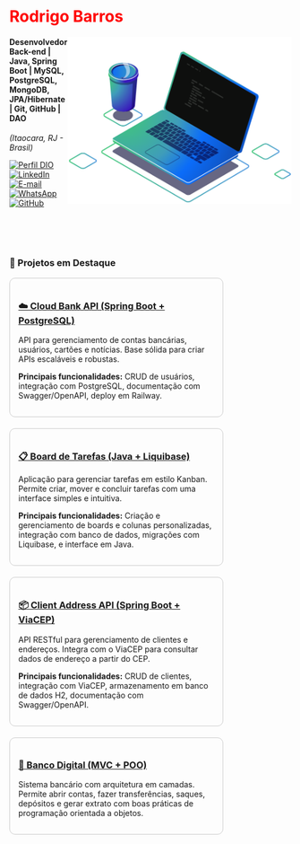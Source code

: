 <h1> 
  <a href="" style="color: #f00 !important; text-decoration: none; color: inherit;">
    <span>Rodrigo Barros</span>
  </a>
</h1>

<img src="https://github.com/rodrigobarr0s/rodrigobarr0s/blob/main/imagens/ilustra%C3%A7%C3%A3o%20de%20computador.png" alt="ilustração de um computador" min-width="400px" max-width="400px" width="400px" align="right">

#### Desenvolvedor Back-end | Java, Spring Boot | MySQL, PostgreSQL, MongoDB, JPA/Hibernate | Git, GitHub | DAO  
<i>(Itaocara, RJ - Brasil)</i>

[![Perfil DIO](https://img.shields.io/badge/-Meu%20Perfil%20na%20DIO-0077B5?style=for-the-badge&logo=gitbook&logoColor=white)](https://www.dio.me/users/rodrigodlbarros)
[![LinkedIn](https://img.shields.io/badge/linkedin-%230077B5.svg?style=for-the-badge&logo=linkedin&logoColor=white)](https://www.linkedin.com/in/rodrigobarr0s/)
[![E-mail](https://img.shields.io/badge/-Email-0077B5?style=for-the-badge&logo=microsoft-outlook&logoColor=white)](mailto:)
[![WhatsApp](https://img.shields.io/badge/WhatsApp-0077B5?style=for-the-badge&logo=whatsapp&logoColor=white)](https://wa.me/)
[![GitHub](https://img.shields.io/badge/GitHub-0077B5?style=for-the-badge&logo=github&logoColor=white)](https://github.com/rodrigobarr0s)


<br><br><br>


### 🚀 Projetos em Destaque

<div style="display: flex; gap: 20px; flex-wrap: wrap;">

<div style="flex: 1; min-width: 280px; max-width: 350px; border: 1px solid #ccc; padding: 15px; border-radius: 10px;">
  <h3><a href="https://github.com/rodrigobarr0s/cloud-bank-api" target="_blank">☁️ Cloud Bank API (Spring Boot + PostgreSQL)</a></h3>
  <p>API para gerenciamento de contas bancárias, usuários, cartões e notícias. Base sólida para criar APIs escaláveis e robustas.</p>
  <p><strong>Principais funcionalidades:</strong> CRUD de usuários, integração com PostgreSQL, documentação com Swagger/OpenAPI, deploy em Railway.</p>
</div>

<div style="flex: 1; min-width: 280px; max-width: 350px; border: 1px solid #ccc; padding: 15px; border-radius: 10px;">
  <h3><a href="https://github.com/rodrigobarr0s/board-tarefas" target="_blank">📋 Board de Tarefas (Java + Liquibase)</a></h3>
  <p>Aplicação para gerenciar tarefas em estilo Kanban. Permite criar, mover e concluir tarefas com uma interface simples e intuitiva.</p>
  <p><strong>Principais funcionalidades:</strong> Criação e gerenciamento de boards e colunas personalizadas, integração com banco de dados, migrações com Liquibase, e interface em Java.</p>
</div>

<div style="flex: 1; min-width: 280px; max-width: 350px; border: 1px solid #ccc; padding: 15px; border-radius: 10px;">
  <h3><a href="https://github.com/rodrigobarr0s/client-address-api" target="_blank">📦 Client Address API (Spring Boot + ViaCEP)</a></h3>
  <p>API RESTful para gerenciamento de clientes e endereços. Integra com o ViaCEP para consultar dados de endereço a partir do CEP.</p>
  <p><strong>Principais funcionalidades:</strong> CRUD de clientes, integração com ViaCEP, armazenamento em banco de dados H2, documentação com Swagger/OpenAPI.</p>
</div>

<div style="flex: 1; min-width: 280px; max-width: 350px; border: 1px solid #ccc; padding: 15px; border-radius: 10px;">
  <h3><a href="https://github.com/rodrigobarr0s/banco-digital" target="_blank">🏦 Banco Digital (MVC + POO)</a></h3>
  <p>Sistema bancário com arquitetura em camadas. Permite abrir contas, fazer transferências, saques, depósitos e gerar extrato com boas práticas de programação orientada a objetos.</p>
</div>  

</div>
